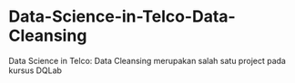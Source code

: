 # Data-Science-in-Telco-Data-Cleansing
Data Science in Telco: Data Cleansing merupakan salah satu project pada kursus DQLab
